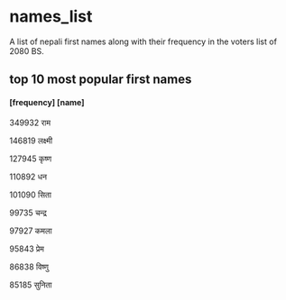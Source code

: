 # names_list
A list of nepali first names along with their frequency in the voters list of 2080 BS.

## top 10 most popular first names
#### [frequency] [name]
349932 राम 

146819 लक्ष्मी 

127945 कृष्ण 

110892 धन 

101090 सिता 

99735 चन्द्र 

97927 कमला 

95843 प्रेम 

86838 विष्णु 

85185 सुनिता 
